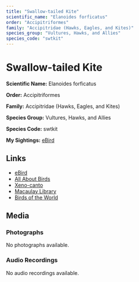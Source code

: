 ```yaml
---
title: "Swallow-tailed Kite"
scientific_name: "Elanoides forficatus"
order: "Accipitriformes"
family: "Accipitridae (Hawks, Eagles, and Kites)"
species_group: "Vultures, Hawks, and Allies"
species_code: "swtkit"
---
```


# Swallow-tailed Kite

**Scientific Name:** Elanoides forficatus

**Order:** Accipitriformes

**Family:** Accipitridae (Hawks, Eagles, and Kites)

**Species Group:** Vultures, Hawks, and Allies

**Species Code:** swtkit

**My Sightings:** [eBird](https://ebird.org/lifelist?r=world&time=life&spp=swtkit)

## Links
* [eBird](https://ebird.org/species/swtkit) 
* [All About Birds](https://www.allaboutbirds.org/guide/swtkit) 
* [Xeno-canto](https://www.xeno-canto.org/species/elanoides-forficatus) 
* [Macaulay Library](https://search.macaulaylibrary.org/catalog?taxonCode=swtkit&sort=rating_rank_desc)
* [Birds of the World](https://birdsoftheworld.org/bow/species/swtkit)

## Media
### Photographs
No photographs available.

### Audio Recordings
No audio recordings available.

